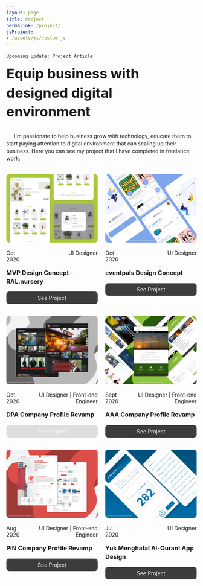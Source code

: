 ```yaml
---
layout: page
title: Project
permalink: /project/
jsProject:
- /assets/js/custom.js
---
```


<style>
    .project {
        display: flex;
        flex-wrap: wrap;
        justify-content: space-between;
    }

    .big-title {
        font-size: 36px;
        font-weight: bolder;
        line-height: 140%;
        margin-bottom: 16px;
    }

    .main-desc {
        line-height: 140%;
        margin-bottom: 32px;
        text-indent: 20px;
    }

    .card {
        margin-bottom: 32px;
        width: 48%;
    }

    .card > *:not(:last-child) {
        margin-bottom: 16px;
    }

    img {
        border-radius: 8px;
        transition: opacity 0.3s;
    }

    img:hover {
        cursor: pointer;
        opacity: 0.85;
    }

    .flex {
        display: flex;
    }

    .role {
        float: right;
        text-align: right;
        width: 100%;
    }

    .title {
        font-weight: bolder;
        font-size: 16px;
        line-height: 140%;
    }

    a, a:hover {
        text-decoration: none;
    }

    .button, .button:visited {
        color: #f8f8f8;
    }

    .button {
        display: block;
        background-color: #3c3c3c;
        border-radius: 8px;
        font-size: 14px;
        padding: 8px 16px;
        text-align: center;
        transition: background-color 0.3s, box-shadow 0.3s;
    }

    .button:hover {
        background-color: #303030;
        box-shadow: 4px 4px 4px 0px rgba(60, 60, 60, 0.15);
    }

    .button:focus {
        background-color: #242424;
        box-shadow: 4px 4px 4px 0px rgba(60, 60, 60, 0.25);
    }

    .button.disabled {
        background-color: #dedede;
    }

    .button.disabled:hover, .button.disabled:focus {
        box-shadow: none;
        color: #f8f8f8;
        cursor: not-allowed;
    }

    .modal {
        display: none;
        position: fixed;
        z-index: 1;
        padding-top: 50px; 
        left: 0;
        top: 0;
        width: 100%; 
        height: 100%; 
        overflow: auto; 
        background-color: rgb(0,0,0);
        background-color: rgba(0,0,0,0.9);
    }

    .modal:hover {
        cursor: pointer;
    }

    .modal-content {
        margin: auto;
        display: block;
        width: 80%;
        max-width: 700px;
    }

    /* Add Animation */
    .modal-content {  
        -webkit-animation-name: zoom;
        -webkit-animation-duration: 0.6s;
        animation-name: zoom;
        animation-duration: 0.6s;
    }

    @-webkit-keyframes zoom {
        from {-webkit-transform:scale(0)} 
        to {-webkit-transform:scale(1)}
    }

    @keyframes zoom {
        from {transform:scale(0)} 
        to {transform:scale(1)}
    }

    @media only screen and (max-width: 700px){
        .modal-content {
            width: 100%;
        }
    }

    @media only screen and (max-width: 700px){
        .date, .role {
            line-height: 140%;
        }
    }
</style>
    Upcoming Update: Project Article
<section class="project">
    <div class="big-title">
        Equip business with designed digital environment
    </div>
    <p class="main-desc">
        I'm passionate to help business grow with technology, educate them to start paying attention to digital environment that can scaling up their business. Here you can see my project that I have completed in freelance work.
    </p>
    <div class="card">
        <img class="img-zoom" src="/assets/img/projects/ral-nursery/1.jpg" alt="RAL.nursery" />
        <div class="flex">
            <div class="date">Oct 2020</div>
            <div class="role">UI Designer</div>
        </div>
        <div class="title">MVP Design Concept - RAL.nursery</div>
        <a class="button" role="button" href="https://dribbble.com/shots/14458518-MVP-Design-Concept-RAL-nursery" target="_blank">See Project</a>
    </div>
    <div class="card">
        <img class="img-zoom" src="/assets/img/projects/eventpals/1.jpg" alt="eventpals" />
        <div class="flex">
            <div class="date">Oct 2020</div>
            <div class="role">UI Designer</div>
        </div>
        <div class="title">eventpals Design Concept</div>
        <a class="button" role="button" href="https://dribbble.com/shots/14457121-eventpals-Design-Concept" target="_blank">See Project</a>
    </div>
    <div class="card">
        <img class="img-zoom" src="/assets/img/projects/dpa/1.jpg" alt="Dhanika Property" />
        <div class="flex">
            <div class="date">Oct 2020</div>
            <div class="role">UI Designer | Front-end Engineer</div>
        </div>
        <div class="title">DPA Company Profile Revamp</div>
        <a class="button disabled" role="button" href="javascript:void(0);" target="_self">See Project</a>
    </div>
    <div class="card">
        <img class="img-zoom" src="/assets/img/projects/aaa/1.jpg" alt="PT. Atelir Alad Aditama" />
        <div class="flex">
            <div class="date">Sept 2020</div>
            <div class="role">UI Designer | Front-end Engineer</div>
        </div>
        <div class="title">AAA Company Profile Revamp</div>
        <a class="button" role="button" href="https://dribbble.com/shots/14398918-AAA-Company-Profile" target="_blank">See Project</a>
    </div>
    <div class="card">
        <img class="img-zoom" src="/assets/img/projects/pin/1.jpg" alt="PT. PUTERA INSTRUMENINDO" />
        <div class="flex">
            <div class="date">Aug 2020</div>
            <div class="role">UI Designer | Front-end Engineer</div>
        </div>
        <div class="title">PIN Company Profile Revamp</div>
        <a class="button" role="button" href="https://dribbble.com/shots/14397333-PIN-Company-Profile" target="_blank">See Project</a>
    </div>
    <div class="card">
        <img class="img-zoom" src="/assets/img/projects/yma/1.jpg" alt="Yuk Menghafal Al-Quran!" />
        <div class="flex">
            <div class="date">Jul 2020</div>
            <div class="role">UI Designer</div>
        </div>
        <div class="title">Yuk Menghafal Al-Quran! App Design</div>
        <a class="button" role="button" href="https://dribbble.com/shots/14421556-Yuk-Menghafal-Al-Quran" target="_blank">See Project</a>
    </div>
</section>
<div id="modal" class="modal">
    <img class="modal-content" id="img" alt="Zoom Image" />
</div>